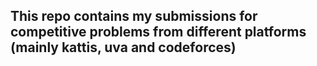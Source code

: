 ## This repo contains my submissions for competitive problems from different platforms (mainly kattis, uva and codeforces)